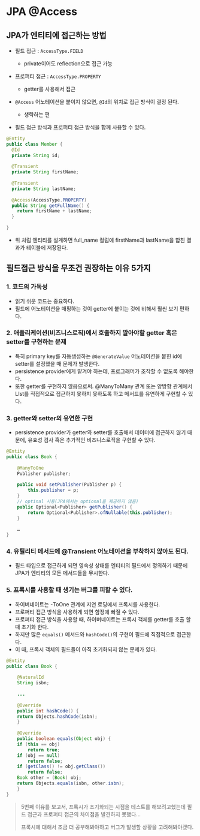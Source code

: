 # JPA @Access



## JPA가 엔티티에 접근하는 방법

- 필드 접근 : `AccessType.FIELD `
  - private이어도 reflection으로 접근 가능
- 프로퍼티 접근 : `AccessType.PROPERTY`
  - getter를 사용해서 접근

- `@Access` 어노테이션을 붙이지 않으면, `@Id`의 위치로 접근 방식이 결정 된다.
  - 생략하는 편
- 필드 접근 방식과 프로퍼티 접근 방식을 함께 사용할 수 있다.

```java
@Entity
public class Member {
  @Id
  private String id;
  
  @Transient
  private String firstName;
  
  @Transient
  private String lastName;
  
  @Access(AccessType.PROPERTY)
  public String getFullName() {
    return firstName + lastName;
  }
  
}
```

- 위 처럼 엔티티를 설계하면 full_name 컬럼에 firstName과 lastName을 합친 결과가 테이블에 저장된다.

## 필드접근 방식을 무조건 권장하는 이유 5가지

### 1.  코드의 가독성

- 읽기 쉬운 코드는 중요하다. 
- 필드에 어노테이션을 매핑하는 것이 getter에 붙이는 것에 비해서 훨씬 보기 편하다.

### 2. 애플리케이션(비즈니스로직)에서 호출하지 말아야할 getter 혹은 setter를 구현하는 문제

- 특히 primary key를 자동생성하는 `@GenerateValue` 어노테이션을 붙힌 id에 setter를 설정했을 때 문제가 발생한다. 
- persistence provider에게 맡겨야 하는데, 프로그래머가 조작할 수 없도록 해야한다.
- 또한 getter를 구현하지 않음으로써. @ManyToMany 관계 또는 양방향 관계에서 LIst를 직접적으로 접근하지 못하지 못하도록 하고 메서드를 유연하게 구현할 수 있다.

### 3. getter와 setter의 유연한 구현

- persistence provider가 getter와 setter를 호출해서 데이터에 접근하지 않기 
  때문에, 유효성 검사 혹은 추가적인 비즈니스로직을 구현할 수 있다. 

```java
@Entity
public class Book {
 
    @ManyToOne
    Publisher publisher;
  
    public void setPublisher(Publisher p) {
        this.publisher = p;
    }
  	// optinal 사용(JPA에서는 optional을 제공하지 않음)
    public Optional<Publisher> getPublisher() {
        return Optional<Publisher>.ofNullable(this.publisher);
    }
  
    …
}
```

### 4. 유틸리티 메서드에 @Transient 어노테이션을 부착하지 않아도 된다.

- 필드 타입으로 접근하게 되면 영속성 상태를 엔티티의 필드에서 정의하기 때문에 JPA가 엔티티의 모든 메서드들을 무시한다.

### 5. 프록시를 사용할 때 생기는 버그를 피할 수 있다.

- 하이버네이트는  -ToOne 관계에 지연 로딩에서 프록시를 사용한다.
- 프로퍼티 접근 방식을 사용하게 되면 함정에 빠질 수 있다.
- 프로퍼티 접근 방식을 사용할 때, 하이버네이트는 프록시 객체를 getter를 호출 할때 초기화 한다.
- 하지만 많은 `equals()` 메서드와 `hashCode()`의 구현이 필드에 직접적으로 접근한다. 
- 이 때, 프록시 객체의 필드들이 아직 초기화되지 않는 문제가 있다.

```java
@Entity
public class Book {
 
    @NaturalId
    String isbn;
 
    ...
  
    @Override
    public int hashCode() {
    return Objects.hashCode(isbn);
    }
 
    @Override
    public boolean equals(Object obj) {
    if (this == obj)
        return true;
    if (obj == null)
        return false;
    if (getClass() != obj.getClass())
        return false;
    Book other = (Book) obj;
    return Objects.equals(isbn, other.isbn);
    }
}
```

> 5번째 이유를 보고서, 프록시가 초기화되는 시점을 테스트를 해보려고했는데 필드 접근과 프로퍼티 접근의 차이점을 발견하지 못했다... 
>
> 프록시에 대해서 조금 더 공부해봐야하고 버그가 발생할 상황을 고려해봐야겠다.